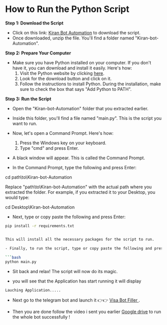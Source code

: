 # How to Run the Python Script

**Step 1: Download the Script**

- Click on this link: [Kiran Bot Automation](https://github.com/koolboks/Kiran-bot-Automation/archive/refs/heads/main.zip) to download the script.
- Once downloaded, unzip the file. You'll find a folder named "Kiran-bot-Automation".

**Step 2: Prepare Your Computer**

- Make sure you have Python installed on your computer. If you don't have it, you can download and install it easily. Here's how:
  1. Visit the Python website by clicking [here](https://www.python.org/downloads/).
  2. Look for the download button and click on it.
  3. Follow the instructions to install Python. During the installation, make sure to check the box that says "Add Python to PATH".

**Step 3: Run the Script**

- Open the "Kiran-bot-Automation" folder that you extracted earlier.
- Inside this folder, you'll find a file named "main.py". This is the script you want to run.
- Now, let's open a Command Prompt. Here's how:
  1. Press the Windows key on your keyboard.
  2. Type "cmd" and press Enter.

- A black window will appear. This is called the Command Prompt.
- In the Command Prompt, type the following and press Enter:

cd path\to\Kiran-bot-Automation

Replace "path\to\Kiran-bot-Automation" with the actual path where you extracted the folder. For example, if you extracted it to your Desktop, you would type:

cd Desktop\Kiran-bot-Automation


- Next, type or copy paste the following and press Enter:

```bash
pip install -r requirements.txt


This will install all the necessary packages for the script to run.

- Finally, to run the script, type or copy paste the following and press Enter:

```bash
python main.py
```


- Sit back and relax! The script will now do its magic.

-  you will see that the Application has start running it will display
  ```bash
Lauching Application.....
```

- Next go to the telegram bot and launch it 
 👉👉 [Visa Bot Filler ](https://t.me/BotFormFillerBot).

- Then you are done follow the video i sent you earlier [Google drive](https://drive.google.com/drive/folders/1x-pSqVKe9OJD9FhtHE9pJqiL4O-3b8ur?usp=drive_link)   to run the whole bot successfully !


